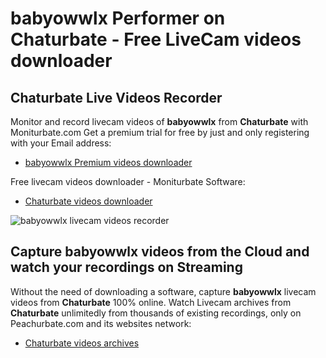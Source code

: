 # babyowwlx Performer on Chaturbate - Free LiveCam videos downloader

## Chaturbate Live Videos Recorder

Monitor and record livecam videos of **babyowwlx** from **Chaturbate** with Moniturbate.com
Get a premium trial for free by just and only registering with your Email address:
* [babyowwlx Premium videos downloader](https://moniturbate.com/request-demo-licence-key.html)

Free livecam videos downloader - Moniturbate Software:
* [Chaturbate videos downloader](https://moniturbate.com/moniturbate-download-software.html)

![babyowwlx livecam videos recorder](https://peachurnet.com/templates/moniturbate-software.png)


## Capture babyowwlx videos from the Cloud and watch your recordings on Streaming

Without the need of downloading a software, capture **babyowwlx** livecam videos from **Chaturbate** 100% online.
Watch Livecam archives from **Chaturbate** unlimitedly from thousands of existing recordings, only on Peachurbate.com and its websites network:
* [Chaturbate videos archives](https://peachurnet.com/)